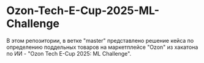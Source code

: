 # Ozon-Tech-E-Cup-2025-ML-Challenge

В этом репозитории, в ветке "master" представлено решение кейса по определению поддельных товаров на маркетплейсе "Ozon" из хакатона по ИИ - "Ozon Tech E-Cup 2025: ML Challenge". 
